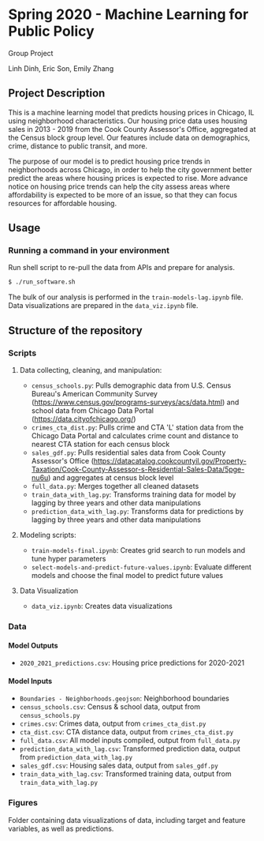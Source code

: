 # Spring 2020 - Machine Learning for Public Policy
Group Project

Linh Dinh, Eric Son, Emily Zhang

## Project Description
This is a machine learning model that predicts housing prices in Chicago, IL using neighborhood characteristics. Our housing price data uses housing sales in 2013 - 2019 from the Cook County Assessor's Office, aggregated at the Census block group level. Our features include data on demographics, crime, distance to public transit, and more.

The purpose of our model is to predict housing price trends in neighborhoods across Chicago, in order to help the city government better predict the areas where housing prices is expected to rise. More advance notice on housing price trends can help the city assess areas where affordability is expected to be more of an issue, so that they can focus resources for affordable housing.

## Usage

### Running a command in your environment

Run shell script to re-pull the data from APIs and prepare for analysis.

```bash
$ ./run_software.sh
```

The bulk of our analysis is performed in the `train-models-lag.ipynb` file.
Data visualizations are prepared in the `data_viz.ipynb` file.


## Structure of the repository
### Scripts
1. Data collecting, cleaning, and manipulation:
    - `census_schools.py`: Pulls demographic data from U.S. Census Bureau's American Community Survey (https://www.census.gov/programs-surveys/acs/data.html) and school data from Chicago Data Portal (https://data.cityofchicago.org/)
    - `crimes_cta_dist.py`: Pulls crime and CTA 'L' station data from the Chicago Data Portal and calculates crime count and distance to nearest CTA station for each census block
    - `sales_gdf.py`: Pulls residential sales data from Cook County Assessor's Office (https://datacatalog.cookcountyil.gov/Property-Taxation/Cook-County-Assessor-s-Residential-Sales-Data/5pge-nu6u) and aggregates at census block level
    - `full_data.py`: Merges together all cleaned datasets
    - `train_data_with_lag.py`: Transforms training data for model by lagging by three years and other data manipulations
    - `prediction_data_with_lag.py`: Transforms data for predictions by lagging by three years and other data manipulations
    
2. Modeling scripts:
    - `train-models-final.ipynb`: Creates grid search to run models and tune hyper parameters
    - `select-models-and-predict-future-values.ipynb`: Evaluate different models and choose the final model to predict future values
    
3. Data Visualization
    - `data_viz.ipynb`: Creates data visualizations
    
### Data
#### Model Outputs
- `2020_2021_predictions.csv`: Housing price predictions for 2020-2021
#### Model Inputs
- `Boundaries - Neighborhoods.geojson`: Neighborhood boundaries
- `census_schools.csv`: Census & school data, output from `census_schools.py`
- `crimes.csv`: Crimes data, output from `crimes_cta_dist.py`
- `cta_dist.csv`: CTA distance data, output from `crimes_cta_dist.py`
- `full_data.csv`: All model inputs compiled, output from `full_data.py`
- `prediction_data_with_lag.csv`: Transformed prediction data, output from `prediction_data_with_lag.py`
- `sales_gdf.csv`: Housing sales data, output from `sales_gdf.py`
- `train_data_with_lag.csv`: Transformed training data, output from `train_data_with_lag.py`

### Figures
Folder containing data visualizations of data, including target and feature variables, as well as predictions.

